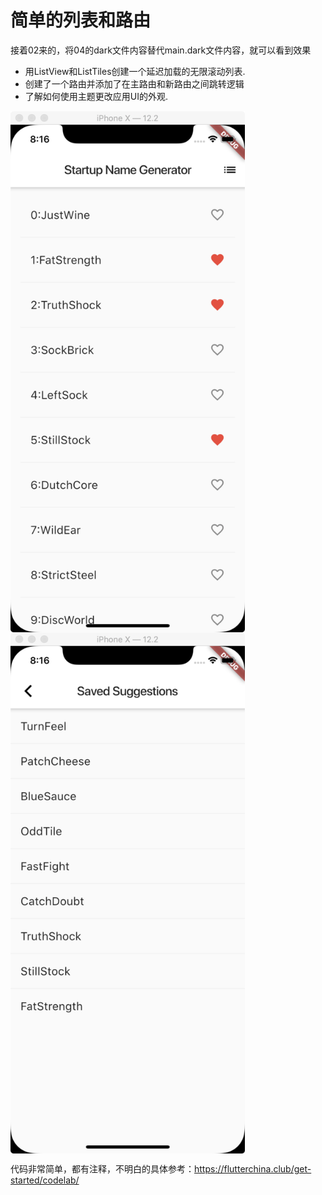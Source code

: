 # 简单的列表和路由

接着02来的，将04的dark文件内容替代main.dark文件内容，就可以看到效果

- 用ListView和ListTiles创建一个延迟加载的无限滚动列表.
- 创建了一个路由并添加了在主路由和新路由之间跳转逻辑
- 了解如何使用主题更改应用UI的外观.


 <img src="./images/04_home_page.png" width = "375" height="834" alt="首页" align=center />
 <img src="./images/04_select_page.png" width = "375" height="834" alt="首页" align=center />


代码非常简单，都有注释，不明白的具体参考：<https://flutterchina.club/get-started/codelab/>